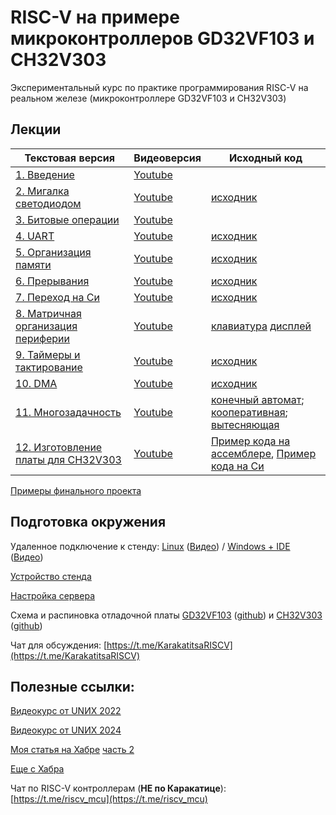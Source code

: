 # RISC-V на примере микроконтроллеров GD32VF103 и CH32V303

Экспериментальный курс по практике программирования RISC-V на реальном железе (микроконтроллере GD32VF103 и CH32V303)

## Лекции

| Текстовая версия | Видеоверсия | Исходный код |
|------------------|-------------|--------------|
| [1. Введение](1.intro.md) | [Youtube](https://www.youtube.com/watch?v=ArJey3KuUyA&list=PLc7FYD_FgfqcgaWyrxhSr8cy2q23xCY3Q) | []() |
| [2. Мигалка светодиодом](2.blink.md) | [Youtube](https://www.youtube.com/watch?v=7UrrxNjqqf8&list=PLc7FYD_FgfqcgaWyrxhSr8cy2q23xCY3Q&index=2) | [исходник](https://github.com/KarakatitsaRISCV/riscv-asm/tree/main/1.blink) |
| [3. Битовые операции](3.bitmagic.md) | [Youtube](https://www.youtube.com/watch?v=uTbyINbwNvs&list=PLc7FYD_FgfqcgaWyrxhSr8cy2q23xCY3Q&index=3) | []() |
| [4. UART](4.uart.md) | [Youtube](https://www.youtube.com/watch?v=uZaMwdrY9Eo&list=PLc7FYD_FgfqcgaWyrxhSr8cy2q23xCY3Q&index=4) | [исходник](https://github.com/KarakatitsaRISCV/riscv-asm/tree/main/2.uart) |
| [5. Организация памяти](5.memory.md) | [Youtube](https://www.youtube.com/watch?v=ECqfoAc8lec&list=PLc7FYD_FgfqcgaWyrxhSr8cy2q23xCY3Q&index=5) | [исходник](https://github.com/KarakatitsaRISCV/riscv-asm/tree/main/3.memory) |
| [6. Прерывания](6.interrupts.md) | [Youtube](https://www.youtube.com/watch?v=OYTF6iVvZTo&list=PLc7FYD_FgfqcgaWyrxhSr8cy2q23xCY3Q&index=6) | [исходник](https://github.com/KarakatitsaRISCV/riscv-asm/tree/main/4.interrupt) |
| [7. Переход на Си](7.C.md) | [Youtube](https://www.youtube.com/watch?v=DDSGIknu4Ak&list=PLc7FYD_FgfqcgaWyrxhSr8cy2q23xCY3Q&index=7) | [исходник](https://github.com/KarakatitsaRISCV/riscv-asm/tree/main/5.C) |
| [8. Матричная организация периферии](8.matrix.md) | [Youtube](https://www.youtube.com/watch?v=HP7zUQoAAEQ&list=PLc7FYD_FgfqcgaWyrxhSr8cy2q23xCY3Q&index=8) | [клавиатура](https://github.com/KarakatitsaRISCV/riscv-asm/tree/main/6.matrix_kbd) [дисплей](https://github.com/KarakatitsaRISCV/riscv-asm/tree/main/7.matrix_led) |
| [9. Таймеры и тактирование](9.timers.md) | [Youtube](https://www.youtube.com/watch?v=8WR9gepvWAE&list=PLc7FYD_FgfqcgaWyrxhSr8cy2q23xCY3Q&index=9) | [исходник](https://github.com/KarakatitsaRISCV/riscv-asm/tree/main/8.timer) |
| [10. DMA](10.DMA.md) | [Youtube](https://www.youtube.com/watch?v=myDKs9CTM6k&list=PLc7FYD_FgfqcgaWyrxhSr8cy2q23xCY3Q&index=10) | [исходник](https://github.com/KarakatitsaRISCV/riscv-asm/tree/main/9.DMA) |
| [11. Многозадачность](11.multitask.md) | [Youtube](https://www.youtube.com/watch?v=Pb8y5IBaTto&list=PLc7FYD_FgfqcgaWyrxhSr8cy2q23xCY3Q&index=11) | [конечный автомат](https://github.com/KarakatitsaRISCV/riscv-asm/tree/main/10.Multitask_finite_state_machine); [кооперативная](https://github.com/KarakatitsaRISCV/riscv-asm/tree/main/11.Multitack_Cooperative); [вытесняющая](https://github.com/KarakatitsaRISCV/riscv-asm/tree/main/12.Multitask_preemptive) |
| [12. Изготовление платы для CH32V303](12.ch32v303_intro.md) | [Youtube](https://www.youtube.com/watch?v=tPAHEwi4Fzg&list=PLc7FYD_FgfqcgaWyrxhSr8cy2q23xCY3Q&index=14) | [Пример кода на ассемблере](https://github.com/KarakatitsaRISCV/riscv-asm/tree/main/12.2.ch32v303_blink_asm), [Пример кода на Си](https://github.com/KarakatitsaRISCV/riscv-asm/tree/main/12.1.ch32v303_blink_C) |

[Примеры финального проекта](exam.md)

## Подготовка окружения

Удаленное подключение к стенду: [Linux](Remote_lin.md) ([Видео](https://www.youtube.com/watch?v=HGSRCdKj9J0&list=PLc7FYD_FgfqcgaWyrxhSr8cy2q23xCY3Q&index=13)) / [Windows + IDE](Remote_win.md) ([Видео](https://www.youtube.com/watch?v=eAL2aE_qkf4&list=PLc7FYD_FgfqcgaWyrxhSr8cy2q23xCY3Q&index=14))

[Устройство стенда](Karakatitsa.md)

[Настройка сервера](config_server.md)

Схема и распиновка отладочной платы [GD32VF103](2.blink.html) ([github](https://github.com/KarakatitsaRISCV/riscv-asm/tree/main/doc/gd32vf103_devboard)) и [CH32V303](12.ch32v303_intro.html) ([github](https://github.com/KarakatitsaRISCV/riscv-asm/tree/main/doc/ch32v303_devboard))

Чат для обсуждения: [https://t.me/KarakatitsaRISCV](https://t.me/KarakatitsaRISCV)

## Полезные ссылки:

[Видеокурс от UNИX 2022](https://uneex.org/LecturesCMC/ArchitectureAssembler2022)

[Видеокурс от UNИX 2024](https://uneex.org/LecturesCMC/ArchitectureAssembler2024)

[Моя статья на Хабре](https://habr.com/ru/post/533272/) [часть 2](https://habr.com/ru/post/533356/)

[Еще с Хабра](https://habr.com/ru/post/516006/)

Чат по RISC-V контроллерам (**НЕ по Каракатице**): [https://t.me/riscv_mcu](https://t.me/riscv_mcu)